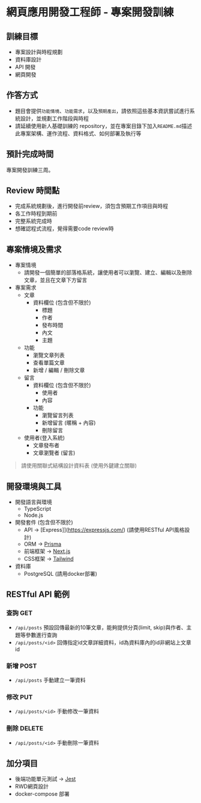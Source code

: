 # 網頁應用開發工程師 - 專案開發訓練
## 訓練目標
- 專案設計與時程規劃
- 資料庫設計
- API 開發
- 網頁開發

## 作答方式
- 題目會提供`功能情境`、`功能需求`，以及`預期產出`，請依照這些基本資訊嘗試進行系統設計，並規劃工作階段與時程
- 請延續使用新人基礎訓練的 repository，並在專案目錄下加入`README.md`描述此專案架構、運作流程、資料格式、如何部署及執行等

## 預計完成時間
專案開發訓練三周。

## Review 時間點
- 完成系統規劃後，進行開發前review，須包含預期工作項目與時程
- 各工作時程到期前
- 完整系統完成時
- 想確認程式流程，覺得需要code review時

## 專案情境及需求
- 專案情境
  - 請開發一個簡單的部落格系統，讓使用者可以瀏覽、建立、編輯以及刪除文章，並且在文章下方留言
- 專案需求
  - 文章
    - 資料欄位 (包含但不限於)
      - 標題
      - 作者
      - 發布時間
      - 內文
      - 主題
  - 功能
    - 瀏覽文章列表
    - 查看單篇文章
    - 新增 / 編輯 / 刪除文章
  - 留言
    - 資料欄位 (包含但不限於)
      - 使用者
      - 內容
    - 功能
      - 瀏覽留言列表
      - 新增留言 (暱稱 + 內容)
      - 刪除留言 
  - 使用者(登入系統)
    - 文章發布者
    - 文章瀏覽者 (留言)
> 請使用關聯式結構設計資料表 (使用外鍵建立關聯)  

## 開發環境與工具
- 開發語言與環境
  - TypeScript
  - Node.js
- 開發套件 (包含但不限於)
  - API -> [Express]](https://expressjs.com/) (請使用RESTful API風格設計)
  - ORM -> [Prisma](https://www.prisma.io/)
  - 前端框架 -> [Next.js](https://nextjs.org/)
  - CSS框架 -> [Tailwind](https://tailwindcss.com/)
- 資料庫
  - PostgreSQL (請用docker部署)

## RESTful API 範例
### 查詢 GET
- `/api/posts` 預設回傳最新的10筆文章，能夠提供分頁(limit, skip)與作者、主題等參數進行查詢
- `/api/posts/<id>` 回傳指定id文章詳細資料，id為資料庫內的id非網站上文章id

### 新增 POST
- `/api/posts` 手動建立一筆資料

### 修改 PUT
- `/api/posts/<id>` 手動修改一筆資料

### 刪除 DELETE
- `/api/posts/<id>` 手動刪除一筆資料

## 加分項目
- 後端功能單元測試 -> [Jest](https://jestjs.io/)
- RWD網頁設計
- docker-compose 部署
